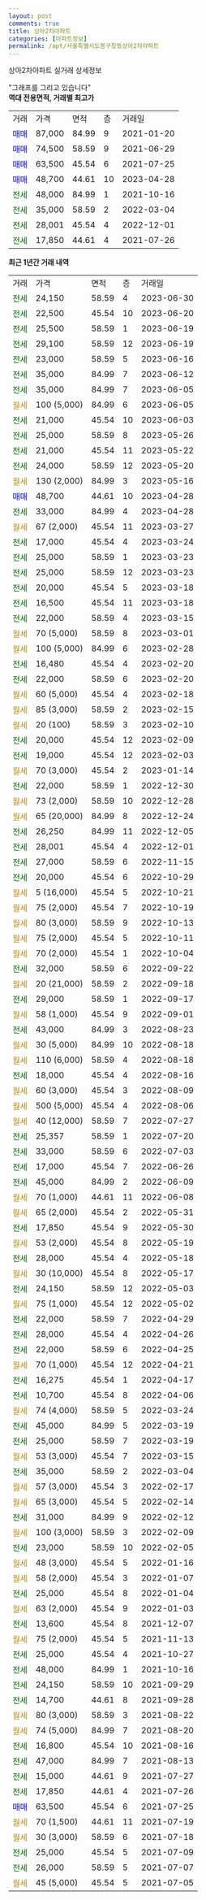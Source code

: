 ```yaml
---
layout: post
comments: true
title: 상아2차아파트
categories: [아파트정보]
permalink: /apt/서울특별시도봉구창동상아2차아파트
---
```


상아2차아파트 실거래 상세정보

<script type="text/javascript">
  google.charts.load('current', {'packages':['line', 'corechart']});
  google.charts.setOnLoadCallback(drawChart);

  function drawChart() {
    var data = new google.visualization.DataTable();
    data.addColumn('date', '거래일');
    data.addColumn('number', "매매");
    data.addColumn('number', "전세");
    data.addColumn('number', "전매");

    data.addRows([[new Date(Date.parse("2023-06-30")), null, 24150, null], [new Date(Date.parse("2023-06-20")), null, 22500, null], [new Date(Date.parse("2023-06-19")), null, 25500, null], [new Date(Date.parse("2023-06-19")), null, 29100, null], [new Date(Date.parse("2023-06-16")), null, 23000, null], [new Date(Date.parse("2023-06-12")), null, 35000, null], [new Date(Date.parse("2023-06-05")), null, 35000, null], [new Date(Date.parse("2023-06-05")), null, null, null], [new Date(Date.parse("2023-06-03")), null, 21000, null], [new Date(Date.parse("2023-05-26")), null, 25000, null], [new Date(Date.parse("2023-05-22")), null, 21000, null], [new Date(Date.parse("2023-05-20")), null, 24000, null], [new Date(Date.parse("2023-05-16")), null, null, null], [new Date(Date.parse("2023-04-28")), 48700, null, null], [new Date(Date.parse("2023-04-28")), null, 33000, null], [new Date(Date.parse("2023-03-27")), null, null, null], [new Date(Date.parse("2023-03-24")), null, 17000, null], [new Date(Date.parse("2023-03-23")), null, 25000, null], [new Date(Date.parse("2023-03-23")), null, 25000, null], [new Date(Date.parse("2023-03-18")), null, 20000, null], [new Date(Date.parse("2023-03-18")), null, 16500, null], [new Date(Date.parse("2023-03-15")), null, 22000, null], [new Date(Date.parse("2023-03-01")), null, null, null], [new Date(Date.parse("2023-02-28")), null, null, null], [new Date(Date.parse("2023-02-20")), null, 16480, null], [new Date(Date.parse("2023-02-20")), null, 22000, null], [new Date(Date.parse("2023-02-18")), null, null, null], [new Date(Date.parse("2023-02-15")), null, null, null], [new Date(Date.parse("2023-02-10")), null, null, null], [new Date(Date.parse("2023-02-09")), null, 20000, null], [new Date(Date.parse("2023-02-03")), null, 19000, null], [new Date(Date.parse("2023-01-14")), null, null, null], [new Date(Date.parse("2022-12-30")), null, 22000, null], [new Date(Date.parse("2022-12-28")), null, null, null], [new Date(Date.parse("2022-12-24")), null, null, null], [new Date(Date.parse("2022-12-05")), null, 26250, null], [new Date(Date.parse("2022-12-01")), null, 28001, null], [new Date(Date.parse("2022-11-15")), null, 27000, null], [new Date(Date.parse("2022-10-29")), null, 20000, null], [new Date(Date.parse("2022-10-21")), null, null, null], [new Date(Date.parse("2022-10-19")), null, null, null], [new Date(Date.parse("2022-10-13")), null, null, null], [new Date(Date.parse("2022-10-11")), null, null, null], [new Date(Date.parse("2022-10-04")), null, null, null], [new Date(Date.parse("2022-09-22")), null, 32000, null], [new Date(Date.parse("2022-09-18")), null, null, null], [new Date(Date.parse("2022-09-17")), null, 29000, null], [new Date(Date.parse("2022-09-01")), null, null, null], [new Date(Date.parse("2022-08-23")), null, 43000, null], [new Date(Date.parse("2022-08-18")), null, null, null], [new Date(Date.parse("2022-08-18")), null, null, null], [new Date(Date.parse("2022-08-16")), null, 18000, null], [new Date(Date.parse("2022-08-09")), null, null, null], [new Date(Date.parse("2022-08-06")), null, null, null], [new Date(Date.parse("2022-07-27")), null, null, null], [new Date(Date.parse("2022-07-20")), null, 25357, null], [new Date(Date.parse("2022-07-03")), null, 33000, null], [new Date(Date.parse("2022-06-26")), null, 17000, null], [new Date(Date.parse("2022-06-09")), null, 45000, null], [new Date(Date.parse("2022-06-08")), null, null, null], [new Date(Date.parse("2022-05-31")), null, null, null], [new Date(Date.parse("2022-05-30")), null, 17850, null], [new Date(Date.parse("2022-05-19")), null, null, null], [new Date(Date.parse("2022-05-18")), null, 28000, null], [new Date(Date.parse("2022-05-17")), null, null, null], [new Date(Date.parse("2022-05-03")), null, 24150, null], [new Date(Date.parse("2022-05-02")), null, null, null], [new Date(Date.parse("2022-04-29")), null, 22000, null], [new Date(Date.parse("2022-04-26")), null, 28000, null], [new Date(Date.parse("2022-04-25")), null, 22000, null], [new Date(Date.parse("2022-04-21")), null, null, null], [new Date(Date.parse("2022-04-17")), null, 16275, null], [new Date(Date.parse("2022-04-06")), null, 10700, null], [new Date(Date.parse("2022-03-24")), null, null, null], [new Date(Date.parse("2022-03-19")), null, 45000, null], [new Date(Date.parse("2022-03-19")), null, 25000, null], [new Date(Date.parse("2022-03-15")), null, null, null], [new Date(Date.parse("2022-03-04")), null, 35000, null], [new Date(Date.parse("2022-02-17")), null, null, null], [new Date(Date.parse("2022-02-14")), null, null, null], [new Date(Date.parse("2022-02-12")), null, 31000, null], [new Date(Date.parse("2022-02-09")), null, null, null], [new Date(Date.parse("2022-02-05")), null, 23000, null], [new Date(Date.parse("2022-01-16")), null, null, null], [new Date(Date.parse("2022-01-07")), null, null, null], [new Date(Date.parse("2022-01-04")), null, 25000, null], [new Date(Date.parse("2022-01-03")), null, null, null], [new Date(Date.parse("2021-12-07")), null, 13600, null], [new Date(Date.parse("2021-11-13")), null, null, null], [new Date(Date.parse("2021-10-27")), null, 25000, null], [new Date(Date.parse("2021-10-16")), null, 48000, null], [new Date(Date.parse("2021-09-29")), null, 24150, null], [new Date(Date.parse("2021-09-28")), null, 14700, null], [new Date(Date.parse("2021-08-22")), null, null, null], [new Date(Date.parse("2021-08-20")), null, null, null], [new Date(Date.parse("2021-08-16")), null, 16800, null], [new Date(Date.parse("2021-08-13")), null, 47000, null], [new Date(Date.parse("2021-07-27")), null, 15000, null], [new Date(Date.parse("2021-07-26")), null, 17850, null], [new Date(Date.parse("2021-07-25")), 63500, null, null], [new Date(Date.parse("2021-07-19")), null, null, null], [new Date(Date.parse("2021-07-18")), null, null, null], [new Date(Date.parse("2021-07-09")), null, 25000, null], [new Date(Date.parse("2021-07-07")), null, 26000, null], [new Date(Date.parse("2021-07-05")), null, null, null]]);

    var options = {
      hAxis: {
        format: 'yyyy/MM/dd'
      },    
      lineWidth: 0,
      pointsVisible: true,    
      title: '최근 1년간 유형별 실거래가 분포',
      legend: { position: 'bottom' }
    };

    var formatter = new google.visualization.NumberFormat({pattern:'###,###'} );
    formatter.format(data, 1);
    formatter.format(data, 2);
    
    setTimeout(function() {
        var chart = new google.visualization.LineChart(document.getElementById('columnchart_material'));
        chart.draw(data, (options));
        document.getElementById('loading').style.display = 'none';
    }, 200);
  }
</script>


<div id="loading" style="z-index:20; display: block; margin-left: 0px">"그래프를 그리고 있습니다"</div>
<div id="columnchart_material" style="width: 95%; margin-left: 0px; display: block"></div>
<!-- contents start -->
<b>역대 전용면적, 거래별 최고가</b>
<table class="sortable">
    <tr>
      <td>거래</td>
      <td>가격</td>
      <td>면적</td>
      <td>층</td>
      <td>거래일</td>
    </tr>
        <tr>
          <td><a style="color: blue">매매</a></td>
          <td>87,000</td>
          <td>84.99</td>
          <td>9</td>
          <td>2021-01-20</td>
        </tr>            <tr>
          <td><a style="color: blue">매매</a></td>
          <td>74,500</td>
          <td>58.59</td>
          <td>9</td>
          <td>2021-06-29</td>
        </tr>            <tr>
          <td><a style="color: blue">매매</a></td>
          <td>63,500</td>
          <td>45.54</td>
          <td>6</td>
          <td>2021-07-25</td>
        </tr>            <tr>
          <td><a style="color: blue">매매</a></td>
          <td>48,700</td>
          <td>44.61</td>
          <td>10</td>
          <td>2023-04-28</td>
        </tr>        
        <tr>
              <td><a style="color: darkgreen">전세</a></td>
              <td>48,000</td>
              <td>84.99</td>
              <td>1</td>
              <td>2021-10-16</td>
            </tr>            <tr>
              <td><a style="color: darkgreen">전세</a></td>
              <td>35,000</td>
              <td>58.59</td>
              <td>2</td>
              <td>2022-03-04</td>
            </tr>            <tr>
              <td><a style="color: darkgreen">전세</a></td>
              <td>28,001</td>
              <td>45.54</td>
              <td>4</td>
              <td>2022-12-01</td>
            </tr>            <tr>
              <td><a style="color: darkgreen">전세</a></td>
              <td>17,850</td>
              <td>44.61</td>
              <td>4</td>
              <td>2021-07-26</td>
            </tr>        
    
</table>

<b>최근 1년간 거래 내역</b>

<table class="sortable">
    <tr>
      <td>거래</td>
      <td>가격</td>
      <td>면적</td>
      <td>층</td>
      <td>거래일</td>
    </tr>
    <tr>
      <td><a style="color: darkgreen">전세</a></td>
      <td>24,150</td>
      <td>58.59</td>
      <td>4</td>
      <td>2023-06-30</td>
    </tr>          <tr>
      <td><a style="color: darkgreen">전세</a></td>
      <td>22,500</td>
      <td>45.54</td>
      <td>10</td>
      <td>2023-06-20</td>
    </tr>          <tr>
      <td><a style="color: darkgreen">전세</a></td>
      <td>25,500</td>
      <td>58.59</td>
      <td>1</td>
      <td>2023-06-19</td>
    </tr>          <tr>
      <td><a style="color: darkgreen">전세</a></td>
      <td>29,100</td>
      <td>58.59</td>
      <td>12</td>
      <td>2023-06-19</td>
    </tr>          <tr>
      <td><a style="color: darkgreen">전세</a></td>
      <td>23,000</td>
      <td>58.59</td>
      <td>5</td>
      <td>2023-06-16</td>
    </tr>          <tr>
      <td><a style="color: darkgreen">전세</a></td>
      <td>35,000</td>
      <td>84.99</td>
      <td>7</td>
      <td>2023-06-12</td>
    </tr>          <tr>
      <td><a style="color: darkgreen">전세</a></td>
      <td>35,000</td>
      <td>84.99</td>
      <td>7</td>
      <td>2023-06-05</td>
    </tr>          <tr>
      <td><a style="color: darkgoldenrod">월세</a></td>
      <td>100 (5,000)</td>
      <td>84.99</td>
      <td>6</td>
      <td>2023-06-05</td>
    </tr>          <tr>
      <td><a style="color: darkgreen">전세</a></td>
      <td>21,000</td>
      <td>45.54</td>
      <td>10</td>
      <td>2023-06-03</td>
    </tr>          <tr>
      <td><a style="color: darkgreen">전세</a></td>
      <td>25,000</td>
      <td>58.59</td>
      <td>8</td>
      <td>2023-05-26</td>
    </tr>          <tr>
      <td><a style="color: darkgreen">전세</a></td>
      <td>21,000</td>
      <td>45.54</td>
      <td>11</td>
      <td>2023-05-22</td>
    </tr>          <tr>
      <td><a style="color: darkgreen">전세</a></td>
      <td>24,000</td>
      <td>58.59</td>
      <td>12</td>
      <td>2023-05-20</td>
    </tr>          <tr>
      <td><a style="color: darkgoldenrod">월세</a></td>
      <td>130 (2,000)</td>
      <td>84.99</td>
      <td>3</td>
      <td>2023-05-16</td>
    </tr>          <tr>
      <td><a style="color: blue">매매</a></td>
      <td>48,700</td>
      <td>44.61</td>
      <td>10</td>
      <td>2023-04-28</td>
    </tr>          <tr>
      <td><a style="color: darkgreen">전세</a></td>
      <td>33,000</td>
      <td>84.99</td>
      <td>4</td>
      <td>2023-04-28</td>
    </tr>          <tr>
      <td><a style="color: darkgoldenrod">월세</a></td>
      <td>67 (2,000)</td>
      <td>45.54</td>
      <td>11</td>
      <td>2023-03-27</td>
    </tr>          <tr>
      <td><a style="color: darkgreen">전세</a></td>
      <td>17,000</td>
      <td>45.54</td>
      <td>4</td>
      <td>2023-03-24</td>
    </tr>          <tr>
      <td><a style="color: darkgreen">전세</a></td>
      <td>25,000</td>
      <td>58.59</td>
      <td>1</td>
      <td>2023-03-23</td>
    </tr>          <tr>
      <td><a style="color: darkgreen">전세</a></td>
      <td>25,000</td>
      <td>58.59</td>
      <td>12</td>
      <td>2023-03-23</td>
    </tr>          <tr>
      <td><a style="color: darkgreen">전세</a></td>
      <td>20,000</td>
      <td>45.54</td>
      <td>5</td>
      <td>2023-03-18</td>
    </tr>          <tr>
      <td><a style="color: darkgreen">전세</a></td>
      <td>16,500</td>
      <td>45.54</td>
      <td>11</td>
      <td>2023-03-18</td>
    </tr>          <tr>
      <td><a style="color: darkgreen">전세</a></td>
      <td>22,000</td>
      <td>58.59</td>
      <td>4</td>
      <td>2023-03-15</td>
    </tr>          <tr>
      <td><a style="color: darkgoldenrod">월세</a></td>
      <td>70 (5,000)</td>
      <td>58.59</td>
      <td>8</td>
      <td>2023-03-01</td>
    </tr>          <tr>
      <td><a style="color: darkgoldenrod">월세</a></td>
      <td>100 (5,000)</td>
      <td>84.99</td>
      <td>6</td>
      <td>2023-02-28</td>
    </tr>          <tr>
      <td><a style="color: darkgreen">전세</a></td>
      <td>16,480</td>
      <td>45.54</td>
      <td>4</td>
      <td>2023-02-20</td>
    </tr>          <tr>
      <td><a style="color: darkgreen">전세</a></td>
      <td>22,000</td>
      <td>58.59</td>
      <td>6</td>
      <td>2023-02-20</td>
    </tr>          <tr>
      <td><a style="color: darkgoldenrod">월세</a></td>
      <td>60 (5,000)</td>
      <td>45.54</td>
      <td>4</td>
      <td>2023-02-18</td>
    </tr>          <tr>
      <td><a style="color: darkgoldenrod">월세</a></td>
      <td>85 (3,000)</td>
      <td>58.59</td>
      <td>2</td>
      <td>2023-02-15</td>
    </tr>          <tr>
      <td><a style="color: darkgoldenrod">월세</a></td>
      <td>20 (100)</td>
      <td>58.59</td>
      <td>3</td>
      <td>2023-02-10</td>
    </tr>          <tr>
      <td><a style="color: darkgreen">전세</a></td>
      <td>20,000</td>
      <td>45.54</td>
      <td>12</td>
      <td>2023-02-09</td>
    </tr>          <tr>
      <td><a style="color: darkgreen">전세</a></td>
      <td>19,000</td>
      <td>45.54</td>
      <td>12</td>
      <td>2023-02-03</td>
    </tr>          <tr>
      <td><a style="color: darkgoldenrod">월세</a></td>
      <td>70 (3,000)</td>
      <td>45.54</td>
      <td>2</td>
      <td>2023-01-14</td>
    </tr>          <tr>
      <td><a style="color: darkgreen">전세</a></td>
      <td>22,000</td>
      <td>58.59</td>
      <td>1</td>
      <td>2022-12-30</td>
    </tr>          <tr>
      <td><a style="color: darkgoldenrod">월세</a></td>
      <td>73 (2,000)</td>
      <td>58.59</td>
      <td>10</td>
      <td>2022-12-28</td>
    </tr>          <tr>
      <td><a style="color: darkgoldenrod">월세</a></td>
      <td>65 (20,000)</td>
      <td>84.99</td>
      <td>8</td>
      <td>2022-12-24</td>
    </tr>          <tr>
      <td><a style="color: darkgreen">전세</a></td>
      <td>26,250</td>
      <td>84.99</td>
      <td>11</td>
      <td>2022-12-05</td>
    </tr>          <tr>
      <td><a style="color: darkgreen">전세</a></td>
      <td>28,001</td>
      <td>45.54</td>
      <td>4</td>
      <td>2022-12-01</td>
    </tr>          <tr>
      <td><a style="color: darkgreen">전세</a></td>
      <td>27,000</td>
      <td>58.59</td>
      <td>6</td>
      <td>2022-11-15</td>
    </tr>          <tr>
      <td><a style="color: darkgreen">전세</a></td>
      <td>20,000</td>
      <td>45.54</td>
      <td>6</td>
      <td>2022-10-29</td>
    </tr>          <tr>
      <td><a style="color: darkgoldenrod">월세</a></td>
      <td>5 (16,000)</td>
      <td>45.54</td>
      <td>5</td>
      <td>2022-10-21</td>
    </tr>          <tr>
      <td><a style="color: darkgoldenrod">월세</a></td>
      <td>75 (2,000)</td>
      <td>45.54</td>
      <td>7</td>
      <td>2022-10-19</td>
    </tr>          <tr>
      <td><a style="color: darkgoldenrod">월세</a></td>
      <td>80 (3,000)</td>
      <td>58.59</td>
      <td>9</td>
      <td>2022-10-13</td>
    </tr>          <tr>
      <td><a style="color: darkgoldenrod">월세</a></td>
      <td>75 (2,000)</td>
      <td>45.54</td>
      <td>5</td>
      <td>2022-10-11</td>
    </tr>          <tr>
      <td><a style="color: darkgoldenrod">월세</a></td>
      <td>70 (2,000)</td>
      <td>45.54</td>
      <td>1</td>
      <td>2022-10-04</td>
    </tr>          <tr>
      <td><a style="color: darkgreen">전세</a></td>
      <td>32,000</td>
      <td>58.59</td>
      <td>6</td>
      <td>2022-09-22</td>
    </tr>          <tr>
      <td><a style="color: darkgoldenrod">월세</a></td>
      <td>20 (21,000)</td>
      <td>58.59</td>
      <td>2</td>
      <td>2022-09-18</td>
    </tr>          <tr>
      <td><a style="color: darkgreen">전세</a></td>
      <td>29,000</td>
      <td>58.59</td>
      <td>1</td>
      <td>2022-09-17</td>
    </tr>          <tr>
      <td><a style="color: darkgoldenrod">월세</a></td>
      <td>58 (1,000)</td>
      <td>45.54</td>
      <td>9</td>
      <td>2022-09-01</td>
    </tr>          <tr>
      <td><a style="color: darkgreen">전세</a></td>
      <td>43,000</td>
      <td>84.99</td>
      <td>3</td>
      <td>2022-08-23</td>
    </tr>          <tr>
      <td><a style="color: darkgoldenrod">월세</a></td>
      <td>30 (5,000)</td>
      <td>84.99</td>
      <td>10</td>
      <td>2022-08-18</td>
    </tr>          <tr>
      <td><a style="color: darkgoldenrod">월세</a></td>
      <td>110 (6,000)</td>
      <td>58.59</td>
      <td>4</td>
      <td>2022-08-18</td>
    </tr>          <tr>
      <td><a style="color: darkgreen">전세</a></td>
      <td>18,000</td>
      <td>45.54</td>
      <td>4</td>
      <td>2022-08-16</td>
    </tr>          <tr>
      <td><a style="color: darkgoldenrod">월세</a></td>
      <td>60 (3,000)</td>
      <td>45.54</td>
      <td>3</td>
      <td>2022-08-09</td>
    </tr>          <tr>
      <td><a style="color: darkgoldenrod">월세</a></td>
      <td>500 (5,000)</td>
      <td>45.54</td>
      <td>4</td>
      <td>2022-08-06</td>
    </tr>          <tr>
      <td><a style="color: darkgoldenrod">월세</a></td>
      <td>40 (12,000)</td>
      <td>58.59</td>
      <td>7</td>
      <td>2022-07-27</td>
    </tr>          <tr>
      <td><a style="color: darkgreen">전세</a></td>
      <td>25,357</td>
      <td>58.59</td>
      <td>1</td>
      <td>2022-07-20</td>
    </tr>          <tr>
      <td><a style="color: darkgreen">전세</a></td>
      <td>33,000</td>
      <td>58.59</td>
      <td>6</td>
      <td>2022-07-03</td>
    </tr>          <tr>
      <td><a style="color: darkgreen">전세</a></td>
      <td>17,000</td>
      <td>45.54</td>
      <td>7</td>
      <td>2022-06-26</td>
    </tr>          <tr>
      <td><a style="color: darkgreen">전세</a></td>
      <td>45,000</td>
      <td>84.99</td>
      <td>2</td>
      <td>2022-06-09</td>
    </tr>          <tr>
      <td><a style="color: darkgoldenrod">월세</a></td>
      <td>70 (1,000)</td>
      <td>44.61</td>
      <td>11</td>
      <td>2022-06-08</td>
    </tr>          <tr>
      <td><a style="color: darkgoldenrod">월세</a></td>
      <td>65 (2,000)</td>
      <td>45.54</td>
      <td>2</td>
      <td>2022-05-31</td>
    </tr>          <tr>
      <td><a style="color: darkgreen">전세</a></td>
      <td>17,850</td>
      <td>45.54</td>
      <td>9</td>
      <td>2022-05-30</td>
    </tr>          <tr>
      <td><a style="color: darkgoldenrod">월세</a></td>
      <td>53 (2,000)</td>
      <td>45.54</td>
      <td>8</td>
      <td>2022-05-19</td>
    </tr>          <tr>
      <td><a style="color: darkgreen">전세</a></td>
      <td>28,000</td>
      <td>45.54</td>
      <td>4</td>
      <td>2022-05-18</td>
    </tr>          <tr>
      <td><a style="color: darkgoldenrod">월세</a></td>
      <td>30 (10,000)</td>
      <td>45.54</td>
      <td>8</td>
      <td>2022-05-17</td>
    </tr>          <tr>
      <td><a style="color: darkgreen">전세</a></td>
      <td>24,150</td>
      <td>58.59</td>
      <td>12</td>
      <td>2022-05-03</td>
    </tr>          <tr>
      <td><a style="color: darkgoldenrod">월세</a></td>
      <td>75 (1,000)</td>
      <td>45.54</td>
      <td>12</td>
      <td>2022-05-02</td>
    </tr>          <tr>
      <td><a style="color: darkgreen">전세</a></td>
      <td>22,000</td>
      <td>58.59</td>
      <td>7</td>
      <td>2022-04-29</td>
    </tr>          <tr>
      <td><a style="color: darkgreen">전세</a></td>
      <td>28,000</td>
      <td>45.54</td>
      <td>4</td>
      <td>2022-04-26</td>
    </tr>          <tr>
      <td><a style="color: darkgreen">전세</a></td>
      <td>22,000</td>
      <td>58.59</td>
      <td>6</td>
      <td>2022-04-25</td>
    </tr>          <tr>
      <td><a style="color: darkgoldenrod">월세</a></td>
      <td>70 (1,000)</td>
      <td>45.54</td>
      <td>12</td>
      <td>2022-04-21</td>
    </tr>          <tr>
      <td><a style="color: darkgreen">전세</a></td>
      <td>16,275</td>
      <td>45.54</td>
      <td>1</td>
      <td>2022-04-17</td>
    </tr>          <tr>
      <td><a style="color: darkgreen">전세</a></td>
      <td>10,700</td>
      <td>45.54</td>
      <td>8</td>
      <td>2022-04-06</td>
    </tr>          <tr>
      <td><a style="color: darkgoldenrod">월세</a></td>
      <td>74 (4,000)</td>
      <td>58.59</td>
      <td>5</td>
      <td>2022-03-24</td>
    </tr>          <tr>
      <td><a style="color: darkgreen">전세</a></td>
      <td>45,000</td>
      <td>84.99</td>
      <td>5</td>
      <td>2022-03-19</td>
    </tr>          <tr>
      <td><a style="color: darkgreen">전세</a></td>
      <td>25,000</td>
      <td>58.59</td>
      <td>7</td>
      <td>2022-03-19</td>
    </tr>          <tr>
      <td><a style="color: darkgoldenrod">월세</a></td>
      <td>53 (3,000)</td>
      <td>45.54</td>
      <td>7</td>
      <td>2022-03-15</td>
    </tr>          <tr>
      <td><a style="color: darkgreen">전세</a></td>
      <td>35,000</td>
      <td>58.59</td>
      <td>2</td>
      <td>2022-03-04</td>
    </tr>          <tr>
      <td><a style="color: darkgoldenrod">월세</a></td>
      <td>57 (3,000)</td>
      <td>45.54</td>
      <td>3</td>
      <td>2022-02-17</td>
    </tr>          <tr>
      <td><a style="color: darkgoldenrod">월세</a></td>
      <td>65 (3,000)</td>
      <td>45.54</td>
      <td>5</td>
      <td>2022-02-14</td>
    </tr>          <tr>
      <td><a style="color: darkgreen">전세</a></td>
      <td>31,000</td>
      <td>84.99</td>
      <td>9</td>
      <td>2022-02-12</td>
    </tr>          <tr>
      <td><a style="color: darkgoldenrod">월세</a></td>
      <td>100 (3,000)</td>
      <td>58.59</td>
      <td>3</td>
      <td>2022-02-09</td>
    </tr>          <tr>
      <td><a style="color: darkgreen">전세</a></td>
      <td>23,000</td>
      <td>58.59</td>
      <td>10</td>
      <td>2022-02-05</td>
    </tr>          <tr>
      <td><a style="color: darkgoldenrod">월세</a></td>
      <td>48 (3,000)</td>
      <td>45.54</td>
      <td>5</td>
      <td>2022-01-16</td>
    </tr>          <tr>
      <td><a style="color: darkgoldenrod">월세</a></td>
      <td>58 (2,000)</td>
      <td>45.54</td>
      <td>3</td>
      <td>2022-01-07</td>
    </tr>          <tr>
      <td><a style="color: darkgreen">전세</a></td>
      <td>25,000</td>
      <td>45.54</td>
      <td>8</td>
      <td>2022-01-04</td>
    </tr>          <tr>
      <td><a style="color: darkgoldenrod">월세</a></td>
      <td>63 (2,000)</td>
      <td>45.54</td>
      <td>9</td>
      <td>2022-01-03</td>
    </tr>          <tr>
      <td><a style="color: darkgreen">전세</a></td>
      <td>13,600</td>
      <td>45.54</td>
      <td>8</td>
      <td>2021-12-07</td>
    </tr>          <tr>
      <td><a style="color: darkgoldenrod">월세</a></td>
      <td>75 (2,000)</td>
      <td>45.54</td>
      <td>5</td>
      <td>2021-11-13</td>
    </tr>          <tr>
      <td><a style="color: darkgreen">전세</a></td>
      <td>25,000</td>
      <td>45.54</td>
      <td>4</td>
      <td>2021-10-27</td>
    </tr>          <tr>
      <td><a style="color: darkgreen">전세</a></td>
      <td>48,000</td>
      <td>84.99</td>
      <td>1</td>
      <td>2021-10-16</td>
    </tr>          <tr>
      <td><a style="color: darkgreen">전세</a></td>
      <td>24,150</td>
      <td>58.59</td>
      <td>10</td>
      <td>2021-09-29</td>
    </tr>          <tr>
      <td><a style="color: darkgreen">전세</a></td>
      <td>14,700</td>
      <td>44.61</td>
      <td>8</td>
      <td>2021-09-28</td>
    </tr>          <tr>
      <td><a style="color: darkgoldenrod">월세</a></td>
      <td>80 (3,000)</td>
      <td>58.59</td>
      <td>3</td>
      <td>2021-08-22</td>
    </tr>          <tr>
      <td><a style="color: darkgoldenrod">월세</a></td>
      <td>74 (5,000)</td>
      <td>84.99</td>
      <td>7</td>
      <td>2021-08-20</td>
    </tr>          <tr>
      <td><a style="color: darkgreen">전세</a></td>
      <td>16,800</td>
      <td>45.54</td>
      <td>10</td>
      <td>2021-08-16</td>
    </tr>          <tr>
      <td><a style="color: darkgreen">전세</a></td>
      <td>47,000</td>
      <td>84.99</td>
      <td>7</td>
      <td>2021-08-13</td>
    </tr>          <tr>
      <td><a style="color: darkgreen">전세</a></td>
      <td>15,000</td>
      <td>44.61</td>
      <td>9</td>
      <td>2021-07-27</td>
    </tr>          <tr>
      <td><a style="color: darkgreen">전세</a></td>
      <td>17,850</td>
      <td>44.61</td>
      <td>4</td>
      <td>2021-07-26</td>
    </tr>          <tr>
      <td><a style="color: blue">매매</a></td>
      <td>63,500</td>
      <td>45.54</td>
      <td>6</td>
      <td>2021-07-25</td>
    </tr>          <tr>
      <td><a style="color: darkgoldenrod">월세</a></td>
      <td>70 (1,500)</td>
      <td>44.61</td>
      <td>11</td>
      <td>2021-07-19</td>
    </tr>          <tr>
      <td><a style="color: darkgoldenrod">월세</a></td>
      <td>30 (3,000)</td>
      <td>58.59</td>
      <td>6</td>
      <td>2021-07-18</td>
    </tr>          <tr>
      <td><a style="color: darkgreen">전세</a></td>
      <td>25,000</td>
      <td>45.54</td>
      <td>5</td>
      <td>2021-07-09</td>
    </tr>          <tr>
      <td><a style="color: darkgreen">전세</a></td>
      <td>26,000</td>
      <td>58.59</td>
      <td>5</td>
      <td>2021-07-07</td>
    </tr>          <tr>
      <td><a style="color: darkgoldenrod">월세</a></td>
      <td>45 (5,000)</td>
      <td>45.54</td>
      <td>5</td>
      <td>2021-07-05</td>
    </tr>      </table>
<!-- contents end -->    

